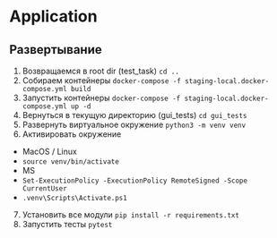 # Application

## Развертывание
1. Возвращаемся в root dir (test_task)
`cd ..`
2. Собираем контейнеры
`docker-compose -f staging-local.docker-compose.yml build`
3. Запустить контейнеры 
`docker-compose -f staging-local.docker-compose.yml up -d`
4. Вернуться в текущую директорию (gui_tests)
`cd gui_tests`
5. Развернуть виртуальное окружение
`python3 -m venv venv`
6. Активировать окружение
- MacOS / Linux
- `source venv/bin/activate`
- MS
- `Set-ExecutionPolicy -ExecutionPolicy RemoteSigned -Scope CurrentUser`
- `.venv\Scripts\Activate.ps1`
7. Установить все модули
`pip install -r requirements.txt`
8. Запустить тесты
`pytest`
